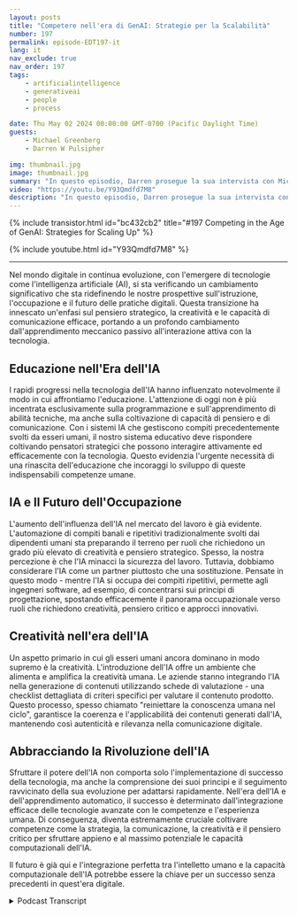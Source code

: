 ```yaml
---
layout: posts
title: "Competere nell'era di GenAI: Strategie per la Scalabilità"
number: 197
permalink: episode-EDT197-it
lang: it
nav_exclude: true
nav_order: 197
tags:
    - artificialintelligence
    - generativeai
    - people
    - process

date: Thu May 02 2024 00:00:00 GMT-0700 (Pacific Daylight Time)
guests:
    - Michael Greenberg
    - Darren W Pulsipher

img: thumbnail.jpg
image: thumbnail.jpg
summary: "In questo episodio, Darren prosegue la sua intervista con Michael Greenberg riguardo l'impatto dell'Intelligenza Artificiale Generativa in vari settori, tra cui l'istruzione, i lavoratori dell'informazione, l'assistenza sanitaria e altro ancora."
video: "https://youtu.be/Y93Qmdfd7M8"
description: "In questo episodio, Darren prosegue la sua intervista con Michael Greenberg riguardo l'impatto dell'Intelligenza Artificiale Generativa in vari settori, tra cui l'istruzione, i lavoratori dell'informazione, l'assistenza sanitaria e altro ancora."
---
```


<div>
{% include transistor.html id="bc432cb2" title="#197 Competing in the Age of GenAI: Strategies for Scaling Up" %}

{% include youtube.html id="Y93Qmdfd7M8" %}
</div>

---

Nel mondo digitale in continua evoluzione, con l'emergere di tecnologie come l'intelligenza artificiale (AI), si sta verificando un cambiamento significativo che sta ridefinendo le nostre prospettive sull'istruzione, l'occupazione e il futuro delle pratiche digitali. Questa transizione ha innescato un'enfasi sul pensiero strategico, la creatività e le capacità di comunicazione efficace, portando a un profondo cambiamento dall'apprendimento meccanico passivo all'interazione attiva con la tecnologia.

## Educazione nell'Era dell'IA

I rapidi progressi nella tecnologia dell'IA hanno influenzato notevolmente il modo in cui affrontiamo l'educazione. L'attenzione di oggi non è più incentrata esclusivamente sulla programmazione e sull'apprendimento di abilità tecniche, ma anche sulla coltivazione di capacità di pensiero e di comunicazione. Con i sistemi IA che gestiscono compiti precedentemente svolti da esseri umani, il nostro sistema educativo deve rispondere coltivando pensatori strategici che possono interagire attivamente ed efficacemente con la tecnologia. Questo evidenzia l'urgente necessità di una rinascita dell'educazione che incoraggi lo sviluppo di queste indispensabili competenze umane.

## IA e Il Futuro dell'Occupazione

L'aumento dell'influenza dell'IA nel mercato del lavoro è già evidente. L'automazione di compiti banali e ripetitivi tradizionalmente svolti dai dipendenti umani sta preparando il terreno per ruoli che richiedono un grado più elevato di creatività e pensiero strategico. Spesso, la nostra percezione è che l'IA minacci la sicurezza del lavoro. Tuttavia, dobbiamo considerare l'IA come un partner piuttosto che una sostituzione. Pensate in questo modo - mentre l'IA si occupa dei compiti ripetitivi, permette agli ingegneri software, ad esempio, di concentrarsi sui principi di progettazione, spostando efficacemente il panorama occupazionale verso ruoli che richiedono creatività, pensiero critico e approcci innovativi.

## Creatività nell'era dell'IA

Un aspetto primario in cui gli esseri umani ancora dominano in modo supremo è la creatività. L'introduzione dell'IA offre un ambiente che alimenta e amplifica la creatività umana. Le aziende stanno integrando l'IA nella generazione di contenuti utilizzando schede di valutazione - una checklist dettagliata di criteri specifici per valutare il contenuto prodotto. Questo processo, spesso chiamato "reiniettare la conoscenza umana nel ciclo", garantisce la coerenza e l'applicabilità dei contenuti generati dall'IA, mantenendo così autenticità e rilevanza nella comunicazione digitale.

## Abbracciando la Rivoluzione dell'IA

Sfruttare il potere dell'IA non comporta solo l'implementazione di successo della tecnologia, ma anche la comprensione dei suoi principi e il seguimento ravvicinato della sua evoluzione per adattarsi rapidamente. Nell'era dell'IA e dell'apprendimento automatico, il successo è determinato dall'integrazione efficace delle tecnologie avanzate con le competenze e l'esperienza umana. Di conseguenza, diventa estremamente cruciale coltivare competenze come la strategia, la comunicazione, la creatività e il pensiero critico per sfruttare appieno e al massimo potenziale le capacità computazionali dell'IA.

Il futuro è già qui e l'integrazione perfetta tra l'intelletto umano e la capacità computazionale dell'IA potrebbe essere la chiave per un successo senza precedenti in quest'era digitale.



<details>
<summary> Podcast Transcript </summary>

<p></p>

</details>
